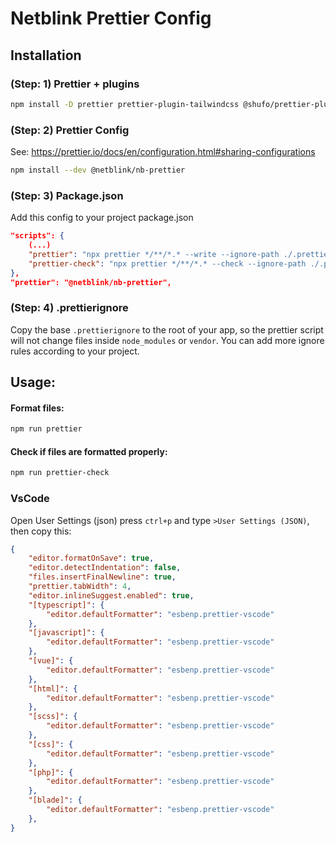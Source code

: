 # Netblink Prettier Config

## Installation

### (Step: 1) Prettier + plugins
```bash
npm install -D prettier prettier-plugin-tailwindcss @shufo/prettier-plugin-blade @prettier/plugin-php
```

### (Step: 2) Prettier Config
See: https://prettier.io/docs/en/configuration.html#sharing-configurations
```bash
npm install --dev @netblink/nb-prettier
```

### (Step: 3) Package.json
Add this config to your project package.json
```json
"scripts": {
    (...)
    "prettier": "npx prettier */**/*.* --write --ignore-path ./.prettierignore",
    "prettier-check": "npx prettier */**/*.* --check --ignore-path ./.prettierignore"
},
"prettier": "@netblink/nb-prettier",
```

### (Step: 4) .prettierignore
Copy the base `.prettierignore` to the root of your app, so the prettier script will not change files inside `node_modules` or `vendor`.
You can add more ignore rules according to your project.

## Usage:
#### Format files:
```bash
npm run prettier
```

#### Check if files are formatted properly:
```bash
npm run prettier-check
```

### VsCode
Open User Settings (json) press `ctrl+p` and type `>User Settings (JSON)`, then copy this:
```json
{
    "editor.formatOnSave": true,
    "editor.detectIndentation": false,
    "files.insertFinalNewline": true,
    "prettier.tabWidth": 4,
    "editor.inlineSuggest.enabled": true,
    "[typescript]": {
        "editor.defaultFormatter": "esbenp.prettier-vscode"
    },
    "[javascript]": {
        "editor.defaultFormatter": "esbenp.prettier-vscode"
    },
    "[vue]": {
        "editor.defaultFormatter": "esbenp.prettier-vscode"
    },
    "[html]": {
        "editor.defaultFormatter": "esbenp.prettier-vscode"
    },
    "[scss]": {
        "editor.defaultFormatter": "esbenp.prettier-vscode"
    },
    "[css]": {
        "editor.defaultFormatter": "esbenp.prettier-vscode"
    },
    "[php]": {
        "editor.defaultFormatter": "esbenp.prettier-vscode"
    },
    "[blade]": {
        "editor.defaultFormatter": "esbenp.prettier-vscode"
    },
}
```
